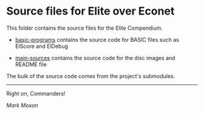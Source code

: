 # Source files for Elite over Econet

This folder contains the source files for the Elite Compendium.

* [basic-programs](basic-programs) contains the source code for BASIC files such as ElScore and ElDebug

* [main-sources](main-sources) contains the source code for the disc images and README file

The bulk of the source code comes from the project's submodules.

---

Right on, Commanders!

_Mark Moxon_